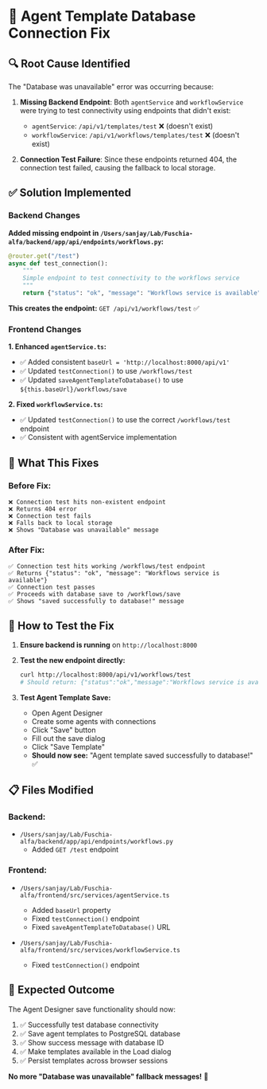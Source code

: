# 🔧 Agent Template Database Connection Fix

## 🔍 **Root Cause Identified**

The "Database was unavailable" error was occurring because:

1. **Missing Backend Endpoint**: Both `agentService` and `workflowService` were trying to test connectivity using endpoints that didn't exist:
   - `agentService`: `/api/v1/templates/test` ❌ (doesn't exist)
   - `workflowService`: `/api/v1/workflows/templates/test` ❌ (doesn't exist)

2. **Connection Test Failure**: Since these endpoints returned 404, the connection test failed, causing the fallback to local storage.

## ✅ **Solution Implemented**

### **Backend Changes**

**Added missing endpoint in `/Users/sanjay/Lab/Fuschia-alfa/backend/app/api/endpoints/workflows.py`:**

```python
@router.get("/test")
async def test_connection():
    """
    Simple endpoint to test connectivity to the workflows service
    """
    return {"status": "ok", "message": "Workflows service is available"}
```

**This creates the endpoint:** `GET /api/v1/workflows/test` ✅

### **Frontend Changes**

**1. Enhanced `agentService.ts`:**
- ✅ Added consistent `baseUrl = 'http://localhost:8000/api/v1'`
- ✅ Updated `testConnection()` to use `/workflows/test`  
- ✅ Updated `saveAgentTemplateToDatabase()` to use `${this.baseUrl}/workflows/save`

**2. Fixed `workflowService.ts`:**
- ✅ Updated `testConnection()` to use the correct `/workflows/test` endpoint
- ✅ Consistent with agentService implementation

## 🎯 **What This Fixes**

### **Before Fix:**
```
❌ Connection test hits non-existent endpoint
❌ Returns 404 error
❌ Connection test fails  
❌ Falls back to local storage
❌ Shows "Database was unavailable" message
```

### **After Fix:**
```
✅ Connection test hits working /workflows/test endpoint
✅ Returns {"status": "ok", "message": "Workflows service is available"}
✅ Connection test passes
✅ Proceeds with database save to /workflows/save
✅ Shows "saved successfully to database!" message
```

## 🧪 **How to Test the Fix**

1. **Ensure backend is running** on `http://localhost:8000`

2. **Test the new endpoint directly:**
   ```bash
   curl http://localhost:8000/api/v1/workflows/test
   # Should return: {"status":"ok","message":"Workflows service is available"}
   ```

3. **Test Agent Template Save:**
   - Open Agent Designer
   - Create some agents with connections
   - Click "Save" button
   - Fill out the save dialog
   - Click "Save Template"
   - **Should now see:** "Agent template saved successfully to database!" ✅

## 📋 **Files Modified**

### Backend:
- `/Users/sanjay/Lab/Fuschia-alfa/backend/app/api/endpoints/workflows.py`
  - Added `GET /test` endpoint

### Frontend:
- `/Users/sanjay/Lab/Fuschia-alfa/frontend/src/services/agentService.ts`
  - Added `baseUrl` property
  - Fixed `testConnection()` endpoint
  - Fixed `saveAgentTemplateToDatabase()` URL

- `/Users/sanjay/Lab/Fuschia-alfa/frontend/src/services/workflowService.ts`
  - Fixed `testConnection()` endpoint

## 🚀 **Expected Outcome**

The Agent Designer save functionality should now:
1. ✅ Successfully test database connectivity
2. ✅ Save agent templates to PostgreSQL database  
3. ✅ Show success message with database ID
4. ✅ Make templates available in the Load dialog
5. ✅ Persist templates across browser sessions

**No more "Database was unavailable" fallback messages!** 🎉